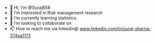 - 👋 Hi, I’m @Suraj858
- 👀 I’m interested in Risk management research
- 🌱 I’m currently learning statistics.
- 💞️ I’m looking to collaborate on 
- 📫 How to reach me via linkedin@ www.linkedin.com/in/suraj-sharna-374aa1173

<!---
Suraj858/Suraj858 is a ✨ special ✨ repository because its `README.md` (this file) appears on your GitHub profile.
You can click the Preview link to take a look at your changes.
--->

